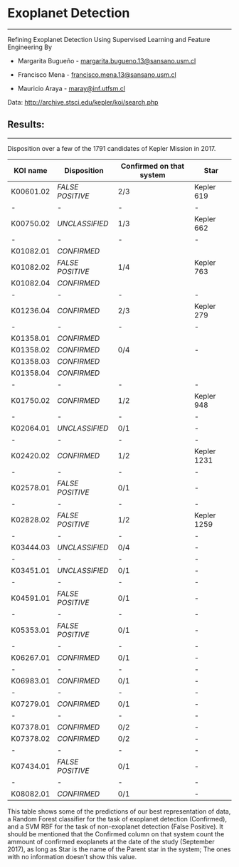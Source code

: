 # Exoplanet Detection
---
Refining Exoplanet Detection Using Supervised Learning and Feature Engineering
By
* Margarita Bugueño - margarita.bugueno.13@sansano.usm.cl

* Francisco Mena - francisco.mena.13@sansano.usm.cl

* Mauricio Araya - maray@inf.utfsm.cl

Data: http://archive.stsci.edu/kepler/koi/search.php

## Results:
---
Disposition over a few of the 1791 candidates of Kepler Mission in 2017.

|**KOI name**|**Disposition**|Confirmed on that system|**Star**|
|-----|-----|-----|-----|
|K00601.02|*FALSE POSITIVE*|2/3|Kepler 619|
|-|-|-|-|
| K00750.02 |*UNCLASSIFIED*| 1/3 | Kepler 662 |
|-|-|-|-|
| K01082.01 |*CONFIRMED*|  |  |
| K01082.02 |*FALSE POSITIVE*| 1/4 | Kepler 763 |
| K01082.04 |*CONFIRMED*|  |  |
|-|-|-|-|
| K01236.04 |*CONFIRMED*| 2/3 | Kepler 279 |
|-|-|-|-| 
| K01358.01 |*CONFIRMED*|  |  |
| K01358.02 |*CONFIRMED*| 0/4 | - |
| K01358.03 |*CONFIRMED*|  |  |
| K01358.04 |*CONFIRMED*|  | |
|-|-|-|-|
| K01750.02 |*CONFIRMED*| 1/2 | Kepler 948 |
|-|-|-|-|
| K02064.01 |*UNCLASSIFIED*| 0/1 | - |
|-|-|-|-|
| K02420.02 |*CONFIRMED*| 1/2 | Kepler 1231 |
|-|-|-|-|
| K02578.01 |*FALSE POSITIVE*| 0/1 | - |
|-|-|-|-|
| K02828.02 |*FALSE POSITIVE*| 1/2 | Kepler 1259 |
|-|-|-|-|
| K03444.03 |*UNCLASSIFIED*| 0/4 | - |
|-|-|-|-|
| K03451.01 |*UNCLASSIFIED*| 0/1 | - |
|-|-|-|-|
| K04591.01 |*FALSE POSITIVE*| 0/1 | - |
|-|-|-|-|
| K05353.01 |*FALSE POSITIVE*| 0/1 | - |
|-|-|-|-|
| K06267.01 |*CONFIRMED*| 0/1 | - |
|-|-|-|-|
| K06983.01 |*CONFIRMED*| 0/1 | - |
|-|-|-|-|
| K07279.01 |*CONFIRMED*| 0/1 | - |
|-|-|-|-|
| K07378.01 |*CONFIRMED*| 0/2 | - |
| K07378.02 |*CONFIRMED*| 0/2 | - |
|-|-|-|-|
| K07434.01 |*FALSE POSITIVE*| 0/1 | - |
|-|-|-|-|
| K08082.01 |*CONFIRMED*| 0/1 | - |

This table shows some of the predictions of our best representation of data, a Random Forest classifier for the task of exoplanet detection (Confirmed), and a SVM RBF for the task of non-exoplanet detection (False Positive). It should be mentioned that the Confirmed column on that system count the ammount of confirmed exoplanets at the date of the study (September 2017), as long as Star is the name of the Parent star in the system; The ones with no information doesn’t show this value.
